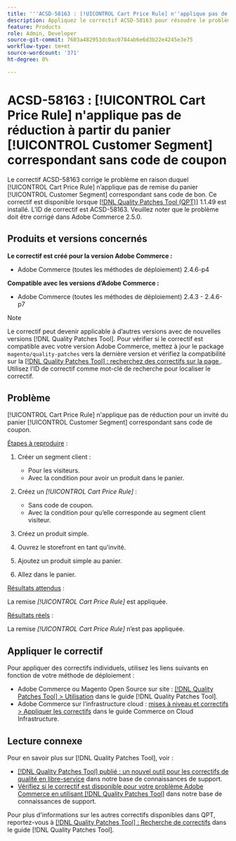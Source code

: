 ```yaml
---
title: '''ACSD-58163 : [!UICONTROL Cart Price Rule] n''applique pas de réduction à partir du panier [!UICONTROL Customer Segment] correspondant sans code de coupon'''
description: Appliquez le correctif ACSD-58163 pour résoudre le problème Adobe Commerce où [!UICONTROL Cart Price Rule] n’applique pas de réduction pour un invité du panier [!UICONTROL Customer Segment] correspondant sans code de bon.
feature: Products
role: Admin, Developer
source-git-commit: 7603a482953dc0ac0784ab6e6d3b22e4245e3e75
workflow-type: tm+mt
source-wordcount: '371'
ht-degree: 0%

---
```



# ACSD-58163 : [!UICONTROL Cart Price Rule] n&#39;applique pas de réduction à partir du panier [!UICONTROL Customer Segment] correspondant sans code de coupon

Le correctif ACSD-58163 corrige le problème en raison duquel [!UICONTROL Cart Price Rule] n’applique pas de remise du panier [!UICONTROL Customer Segment] correspondant sans code de bon. Ce correctif est disponible lorsque [[!DNL Quality Patches Tool (QPT)]](/help/announcements/adobe-commerce-announcements/magento-quality-patches-released-new-tool-to-self-serve-quality-patches.md) 1.1.49 est installé. L’ID de correctif est ACSD-58163. Veuillez noter que le problème doit être corrigé dans Adobe Commerce 2.5.0.

## Produits et versions concernés

**Le correctif est créé pour la version Adobe Commerce :**

* Adobe Commerce (toutes les méthodes de déploiement) 2.4.6-p4

**Compatible avec les versions d’Adobe Commerce :**

* Adobe Commerce (toutes les méthodes de déploiement) 2.4.3 - 2.4.6-p7

>[!NOTE]
>
>Le correctif peut devenir applicable à d’autres versions avec de nouvelles versions [!DNL Quality Patches Tool]. Pour vérifier si le correctif est compatible avec votre version Adobe Commerce, mettez à jour le package `magento/quality-patches` vers la dernière version et vérifiez la compatibilité sur la [[!DNL Quality Patches Tool] : recherchez des correctifs sur la page ](https://experienceleague.adobe.com/tools/commerce-quality-patches/index.html?lang=fr). Utilisez l’ID de correctif comme mot-clé de recherche pour localiser le correctif.

## Problème

[!UICONTROL Cart Price Rule] n&#39;applique pas de réduction pour un invité du panier [!UICONTROL Customer Segment] correspondant sans code de coupon.

<u>Étapes à reproduire</u> :

1. Créer un segment client :
   * Pour les visiteurs.
   * Avec la condition pour avoir un produit dans le panier.

1. Créez un *[!UICONTROL Cart Price Rule]* :
   * Sans code de coupon.
   * Avec la condition pour qu’elle corresponde au segment client visiteur.

1. Créez un produit simple.
1. Ouvrez le storefront en tant qu&#39;invité.
1. Ajoutez un produit simple au panier.
1. Allez dans le panier.

<u>Résultats attendus</u> :

La remise *[!UICONTROL Cart Price Rule]* est appliquée.

<u>Résultats réels</u> :

La remise *[!UICONTROL Cart Price Rule]* n’est pas appliquée.

## Appliquer le correctif

Pour appliquer des correctifs individuels, utilisez les liens suivants en fonction de votre méthode de déploiement :

* Adobe Commerce ou Magento Open Source sur site : [[!DNL Quality Patches Tool] > Utilisation](https://experienceleague.adobe.com/docs/commerce-operations/tools/quality-patches-tool/usage.html?lang=fr) dans le guide [!DNL Quality Patches Tool].
* Adobe Commerce sur l’infrastructure cloud : [mises à niveau et correctifs > Appliquer les correctifs](https://experienceleague.adobe.com/docs/commerce-cloud-service/user-guide/develop/upgrade/apply-patches.html?lang=fr) dans le guide Commerce on Cloud Infrastructure.

## Lecture connexe

Pour en savoir plus sur [!DNL Quality Patches Tool], voir :

* [[!DNL Quality Patches Tool] publié : un nouvel outil pour les correctifs de qualité en libre-service](/help/announcements/adobe-commerce-announcements/magento-quality-patches-released-new-tool-to-self-serve-quality-patches.md) dans notre base de connaissances de support.
* [Vérifiez si le correctif est disponible pour votre problème Adobe Commerce en utilisant  [!DNL Quality Patches Tool]](/help/support-tools/patches-available-in-qpt-tool/check-patch-for-magento-issue-with-magento-quality-patches.md) dans notre base de connaissances de support.

Pour plus d&#39;informations sur les autres correctifs disponibles dans QPT, reportez-vous à [[!DNL Quality Patches Tool] : Recherche de correctifs](https://experienceleague.adobe.com/tools/commerce-quality-patches/index.html?lang=fr) dans le guide [!DNL Quality Patches Tool].

